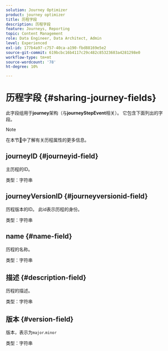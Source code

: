 ```yaml
---
solution: Journey Optimizer
product: journey optimizer
title: 历程字段
description: 历程字段
feature: Journeys, Reporting
topic: Content Management
role: Data Engineer, Data Architect, Admin
level: Experienced
exl-id: 177b4a97-c757-40ca-a190-fbd88169e5e2
source-git-commit: 619bcbc16b4117c29c482c85323603a4281298e0
workflow-type: tm+mt
source-wordcount: '78'
ht-degree: 10%

---
```


# 历程字段 {#sharing-journey-fields}

此字段组用于&#x200B;**journey**&#x200B;架构（与&#x200B;**journeyStepEvent**&#x200B;相关）。 它包含下面列出的字段。


>[!NOTE]
>
>在本节[&#128279;](../building-journeys/expression/journey-properties.md#journey-propertoes-fields)中了解有关历程属性的更多信息。


## journeyID {#journeyid-field}

主历程的ID。

类型：字符串

## journeyVersionID {#journeyversionid-field}

历程版本的ID。 此id表示历程的身份。

类型：字符串

## name {#name-field}

历程的名称。

类型：字符串

## 描述 {#description-field}

历程的描述。

类型：字符串

## 版本 {#version-field}

版本，表示为`major`.`minor`

类型：字符串
